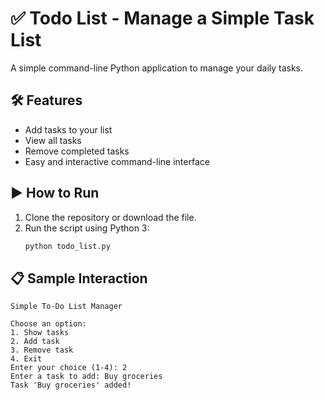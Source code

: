 # ✅ Todo List - Manage a Simple Task List

A simple command-line Python application to manage your daily tasks.

## 🛠 Features

- Add tasks to your list
- View all tasks
- Remove completed tasks
- Easy and interactive command-line interface

## ▶️ How to Run

1. Clone the repository or download the file.
2. Run the script using Python 3:
   ```bash
   python todo_list.py
## 📋 Sample Interaction
```
Simple To-Do List Manager

Choose an option:
1. Show tasks
2. Add task
3. Remove task
4. Exit
Enter your choice (1-4): 2
Enter a task to add: Buy groceries
Task 'Buy groceries' added!
```
